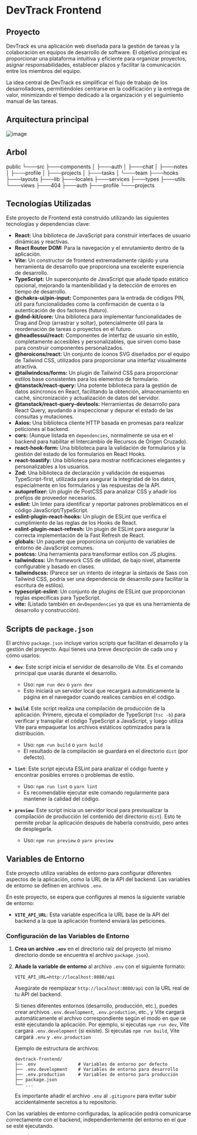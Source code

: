 # DevTrack Frontend

## Proyecto

DevTrack es una aplicación web diseñada para la gestión de tareas y la colaboración en equipos de desarrollo de software. El objetivo principal es proporcionar una plataforma intuitiva y eficiente para organizar proyectos, asignar responsabilidades, establecer plazos y facilitar la comunicación entre los miembros del equipo.

La idea central de DevTrack es simplificar el flujo de trabajo de los desarrolladores, permitiéndoles centrarse en la codificación y la entrega de valor, minimizando el tiempo dedicado a la organización y el seguimiento manual de las tareas.

## Arquitectura principal
![image](https://github.com/user-attachments/assets/885bb279-4354-4892-a127-5d70081bb894)

## Arbol
public
└───src
    ├───components
    │   ├───auth
    │   ├───chat
    │   ├───notes
    │   ├───profile
    │   ├───projects
    │   ├───tasks
    │   └───team
    ├───hooks
    ├───layouts
    ├───lib
    ├───locales
    ├───services
    ├───types
    ├───utils
    └───views
        ├───404
        ├───auth
        ├───profile
        └───projects

## Tecnologías Utilizadas

Este proyecto de Frontend está construido utilizando las siguientes tecnologías y dependencias clave:

-   **React:** Una biblioteca de JavaScript para construir interfaces de usuario dinámicas y reactivas.
-   **React Router DOM:** Para la navegación y el enrutamiento dentro de la aplicación.
-   **Vite:** Un constructor de frontend extremadamente rápido y una herramienta de desarrollo que proporciona una excelente experiencia de desarrollo.
-   **TypeScript:** Un superconjunto de JavaScript que añade tipado estático opcional, mejorando la mantenibilidad y la detección de errores en tiempo de desarrollo.
-   **@chakra-ui/pin-input:** Componentes para la entrada de códigos PIN, útil para funcionalidades como la confirmación de cuenta o la autenticación de dos factores (futuro).
-   **@dnd-kit/core:** Una biblioteca para implementar funcionalidades de Drag and Drop (arrastrar y soltar), potencialmente útil para la reordenación de tareas o proyectos en el futuro.
-   **@headlessui/react:** Componentes de interfaz de usuario sin estilo, completamente accesibles y personalizables, que sirven como base para construir componentes personalizados.
-   **@heroicons/react:** Un conjunto de iconos SVG diseñados por el equipo de Tailwind CSS, utilizados para proporcionar una interfaz visualmente atractiva.
-   **@tailwindcss/forms:** Un plugin de Tailwind CSS para proporcionar estilos base consistentes para los elementos de formulario.
-   **@tanstack/react-query:** Una potente biblioteca para la gestión de datos asíncronos en React, facilitando la obtención, almacenamiento en caché, sincronización y actualización de datos del servidor.
-   **@tanstack/react-query-devtools:** Herramientas de desarrollo para React Query, ayudando a inspeccionar y depurar el estado de las consultas y mutaciones.
-   **Axios:** Una biblioteca cliente HTTP basada en promesas para realizar peticiones al backend.
-   **cors:** (Aunque listada en `dependencies`, normalmente se usa en el backend para habilitar el Intercambio de Recursos de Origen Cruzado).
-   **react-hook-form:** Una biblioteca para la validación de formularios y la gestión del estado de los formularios en React Hooks.
-   **react-toastify:** Una biblioteca para mostrar notificaciones elegantes y personalizables a los usuarios.
-   **Zod:** Una biblioteca de declaración y validación de esquemas TypeScript-first, utilizada para asegurar la integridad de los datos, especialmente en los formularios y las respuestas de la API.
-   **autoprefixer:** Un plugin de PostCSS para analizar CSS y añadir los prefijos de proveedor necesarios.
-   **eslint:** Un linter para identificar y reportar patrones problemáticos en el código JavaScript/TypeScript.
-   **eslint-plugin-react-hooks:** Un plugin de ESLint que verifica el cumplimiento de las reglas de los Hooks de React.
-   **eslint-plugin-react-refresh:** Un plugin de ESLint para asegurar la correcta implementación de la Fast Refresh de React.
-   **globals:** Un paquete que proporciona un conjunto de variables de entorno de JavaScript comunes.
-   **postcss:** Una herramienta para transformar estilos con JS plugins.
-   **tailwindcss:** Un framework CSS de utilidad, de bajo nivel, altamente configurable y basado en clases.
-   **tailwindscss:** (Parece ser un intento de integrar la sintaxis de Sass con Tailwind CSS, podría ser una dependencia de desarrollo para facilitar la escritura de estilos).
-   **typescript-eslint:** Un conjunto de plugins de ESLint que proporcionan reglas específicas para TypeScript.
-   **vite:** (Listado también en `devDependencies` ya que es una herramienta de desarrollo y construcción).

## Scripts de `package.json`

El archivo `package.json` incluye varios scripts que facilitan el desarrollo y la gestión del proyecto. Aquí tienes una breve descripción de cada uno y cómo usarlos:

-   **`dev`**: Este script inicia el servidor de desarrollo de Vite.  Es el comando principal que usarás durante el desarrollo.
    -   Uso: `npm run dev` o `yarn dev`
    -   Esto iniciará un servidor local que recargará automáticamente la página en el navegador cuando realices cambios en el código.

-   **`build`**: Este script realiza una compilación de producción de la aplicación. Primero, ejecuta el compilador de TypeScript (`tsc -b`) para verificar y transpilar el código TypeScript a JavaScript, y luego utiliza Vite para empaquetar los archivos estáticos optimizados para la distribución.
    -   Uso: `npm run build` o `yarn build`
    -   El resultado de la compilación se guardará en el directorio `dist` (por defecto).

-   **`lint`**: Este script ejecuta ESLint para analizar el código fuente y encontrar posibles errores o problemas de estilo.
    -   Uso: `npm run lint` o `yarn lint`
    -   Es recomendable ejecutar este comando regularmente para mantener la calidad del código.

-   **`preview`**: Este script inicia un servidor local para previsualizar la compilación de producción (el contenido del directorio `dist`).  Esto te permite probar la aplicación después de haberla construido, pero antes de desplegarla.
    -   Uso: `npm run preview` o `yarn preview`

## Variables de Entorno

Este proyecto utiliza variables de entorno para configurar diferentes aspectos de la aplicación, como la URL de la API del backend.  Las variables de entorno se definen en archivos `.env`.

En este proyecto, se espera que configures al menos la siguiente variable de entorno:

-   **`VITE_API_URL`**: Esta variable especifica la URL base de la API del backend a la que la aplicación frontend enviará las peticiones.

### Configuración de las Variables de Entorno

1.  **Crea un archivo `.env`** en el directorio raíz del proyecto (el mismo directorio donde se encuentra el archivo `package.json`).
2.  **Añade la variable de entorno** al archivo `.env` con el siguiente formato:

    ```
    VITE_API_URL=http://localhost:8080/api
    ```

    Asegúrate de reemplazar `http://localhost:8080/api` con la URL real de tu API del backend.

    Si tienes diferentes entornos (desarrollo, producción, etc.), puedes crear archivos `.env.development`, `.env.production`, etc., y Vite cargará automáticamente el archivo correspondiente según el modo en que se esté ejecutando la aplicación.  Por ejemplo, si ejecutas `npm run dev`, Vite cargará `.env.development` (si existe). Si ejecutas `npm run build`, Vite cargará `.env` y `.env.production`

    Ejemplo de estructura de archivos:

    ```
    devtrack-frontend/
    ├── .env                # Variables de entorno por defecto
    ├── .env.development    # Variables de entorno para desarrollo
    ├── .env.production     # Variables de entorno para producción
    ├── package.json
    └── ...
    ```
    Es importante añadir el archivo `.env` al `.gitignore` para evitar subir accidentalmente secretos a tu repositorio.

Con las variables de entorno configuradas, la aplicación podrá comunicarse correctamente con el backend, independientemente del entorno en el que se esté ejecutando.
